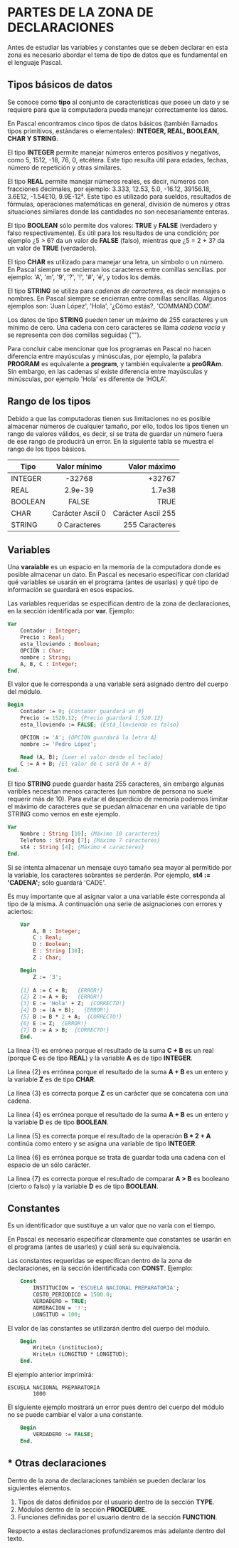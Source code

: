 # PARTES DE LA ZONA DE DECLARACIONES

Antes de estudiar las variables y constantes que se deben declarar en esta zona es necesario abordar el tema de tipo de datos que es fundamental en el lenguaje Pascal.

## Tipos básicos de datos

Se conoce como **tipo** al conjunto de características que posee un dato y se requiere para que la computadora pueda manejar correctamente los datos.

En Pascal encontramos cinco tipos de datos básicos (también llamados tipos primitivos, estándares o elementales): **INTEGER, REAL, BOOLEAN, CHAR Y STRING**.

El tipo **INTEGER** permite manejar números enteros positivos y negativos, como 5, 1512, -18, 76, 0, etcétera. Este tipo resulta útil para edades, fechas, número de repetición y otras similares.

El tipo **REAL** permite manejar números reales, es decir, números con fracciones decimales, por ejemplo: 3.333, 12.53, 5.0, -16.12, 39156.18, 3.6E12, -1.54E10, 9.9E-12². Este tipo es utilizado para sueldos, resultados de fórmulas, operaciones matemáticas en general, división de números y otras situaciones similares donde las cantidades no son necesariamente enteras.

El tipo **BOOLEAN**  sólo permite dos valores: **TRUE** y **FALSE** (verdadero y falso respectivamente).
Es útil para los resultados de una condición; por ejemplo ¿5 > 6? da un valor de **FALSE** (falso), mientras que ¿5 = 2 + 3? da un valor de **TRUE** (verdadero).

El tipo **CHAR** es utilizado para manejar una letra, un símbolo o un número. En Pascal siempre se encierran los caracteres entre comillas sencillas. por ejemplo: 'A', 'm', '9', '?', '!', '#', 'é', y todos los demás.

El tipo **STRING** se utiliza para *cadenas de caracteres*, es decir mensajes o nombres. En Pascal siempre se encierran entre comillas sencillas. Algunos ejemplos son: 'Juan López', 'Hola', '¿Cómo estás?, 'COMMAND.COM'.

Los datos de tipo **STRING** pueden tener un máximo de 255 caracteres y un mínimo de cero. Una cadena con cero caracteres se llama *cadena vacía* y se representa con dos comillas seguidas ("").

Para concluir cabe mencionar que los programas en Pascal no hacen diferencia entre mayúsculas y minúsculas, por ejemplo, la palabra **PROGRAM** es equivalente a **program**, y también equivalente a **proGRAm**. Sin embargo, en las cadenas sí existe diferencia entre mayúsculas y minúsculas, por ejemplo 'Hola' es diferente de 'HOLA'.

## Rango de los tipos

Debido a que las computadoras tienen sus limitaciones no es posible almacenar números de cualquier tamaño, por ello, todos los tipos tienen un rango de valores válidos, es decir, si se trata de guardar un número fuera de ese rango de producirá un error. En la siguiente tabla se muestra el rango de los tipos básicos. 


|   Tipo    |   Valor mínimo    |   Valor máximo    |
|-----------|:-----------------:|------------------:|
|  INTEGER  |      -32768       |       +32767      |
|    REAL   |      2.9e-39      |       1.7e38      |
|  BOOLEAN  |       FALSE       |        TRUE       |
|    CHAR   | Carácter Ascií 0  | Carácter Ascií 255|
|   STRING  |    0 Caracteres   |   255 Caracteres  |


## Variables

Una **varaiable** es un espacio en la memoria de la computadora donde es posible almacenar un dato. En Pascal es necesario especificar con claridad qué variables se usarán en el programa (antes de usarlas) y qué tipo de información se guardará en esos espacios.

Las variables requeridas se especifican dentro de la zona de declaraciones, en la sección identificada por **var**. Ejemplo:

```pascal
Var
    Contador : Integer;
    Precio : Real;
    esta_lloviendo : Boolean;
    OPCION : Char;
    nombre : String;
    A, B, C : Integer;
End.
```

El valor que le corresponda a una variable será asignado dentro del cuerpo del módulo.


```pascal
Begin
    Contador := 0; {Contador guardará un 0}
    Precio := 1520.12; {Precio guardará 1,520.12}
    esta_lloviendo := FALSE; {Está_lloviendo es falso}

    OPCION := 'A'; {OPCION guardará la letra A}
    nombre := 'Pedro López';

    Read (A, B); {Leer el valor desde el teclado}
    C := A + B; {El valor de C será de A + B}
End.        
```

El tipo **STRING** puede guardar hasta 255 caracteres, sin embargo algunas varibles necesitan menos caracteres (un nombre de persona no suele requerir más de 10). Para evitar el desperdicio de memoria podemos limitar el máximo de caracteres que se puedan almacenar en una variable de tipo STRING como vemos en este ejemplo.


```pascal
Var
    Nombre : String [10]; {Máximo 10 caracteres}
    Telefono : String [7]; {Máximo 7 caracteres}
    st4 : String [4]; {Máximo 4 caracteres}
End.
```

Si se intenta almacenar un mensaje cuyo tamaño sea mayor al permitido por la variable, los caracteres sobrantes se perderán. Por ejemplo, **st4 := 'CADENA';** sólo guardará 'CADE'.

Es muy importante que al asignar valor a una variable éste corresponda al tipo de la misma. A continuación una serie de asignaciones con errores y aciertos:


```pascal
    Var
        A, B : Integer;
        C : Real;
        D : Boolean;
        E : String [30];
        Z : Char;

    Begin
        Z := '3';
    
    {1} A := C + B;   {ERROR!}
    {2} Z := A + B;   {ERROR!}
    {3} E := 'Hola' + Z;  {CORRECTO!}
    {4} D := (A + B);   {ERROR!}
    {5} B := B * 2 + A;  {CORRECTO!}
    {6} E := Z;  {ERROR!}  
    {7} D := A > B;  {CORRECTO!}
    End.
```


La línea {1} es errónea porque el resultado de la suma **C + B** es un real (porque **C** es de tipo **REAL**) y la variable **A** es de tipo **INTEGER**.

La línea {2} es errónea porque el resultado de la suma **A + B** es un entero y la variable **Z** es de tipo **CHAR**.

La línea {3} es correcta porque **Z** es un carácter que se concatena con una cadena.

La línea {4} es errónea porque el resultado de la suma **A + B** es un entero y la variable **D** es de tipo **BOOLEAN**.
 
La linea {5} es correcta porque el resultado de la operación **B * 2 + A** continúa como entero y se asigna una variable de tipo **INTEGER**.

La línea {6} es errónea porque se trata de guardar toda una cadena con el espacio de un sólo carácter.

La línea {7} es correcta porque el resultado de comparar **A > B** es booleano (cierto o falso) y la variable **D** es de tipo **BOOLEAN**.


## Constantes

Es un identificador que sustituye a un valor que no varía con el tiempo.

En Pascal es necesario especificar claramente que constantes se usarán en el programa (antes de usarles) y cúal será su equivalencia.

Las constantes requeridas se especifican dentro de la zona de declaraciones, en la sección identificada con **CONST**. Ejemplo:


```pascal
    Const
        INSTITUCION = 'ESCUELA NACIONAL PREPARATORIA';
        COSTO_PERIODICO = 1500.0;
        VERDADERO = TRUE;
        ADMIRACION = '!';
        LONGITUD = 100;   
```


El valor de las constantes se utilizarán dentro del cuerpo del módulo.


```pascal
    Begin 
        WriteLn (institucion);
        WriteLn (LONGITUD * LONGITUD);
    End.
```


El ejemplo anterior imprimirá:

    ESCUELA NACIONAL PREPARATORIA
            1000


El siguiente ejemplo mostrará un error pues dentro del cuerpo del módulo no se puede cambiar el valor a una constante.


```pascal
    Begin
        VERDADERO := FALSE;
    End.
```


## * Otras declaraciones

Dentro de la zona de declaraciones también se pueden declarar los siguientes elementos.

1. Tipos de datos definidos por el usuario dentro de la sección **TYPE**.
2. Módulos dentro de la sección **PROCEDURE**.
3. Funciones definidas por el usuario dentro de la sección **FUNCTION**.


Respecto a estas declaraciones profundizaremos más adelante dentro del texto.